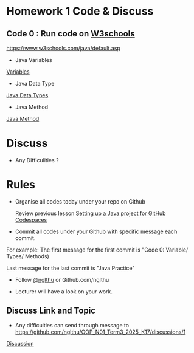 


# Homework 1 Code & Discuss



## Code 0 : Run code on [W3schools](https://www.w3schools.com/java/default.asp)
https://www.w3schools.com/java/default.asp

+ Java Variables
  
[Variables](https://www.w3schools.com/java/java_variables.asp)  

+ Java Data Type
  
[Java Data Types](https://www.w3schools.com/java/java_data_types.asp)



+ Java Method
  
[Java Method](https://www.w3schools.com/java/java_methods.asp)



# Discuss 
+ Any Difficulities ?

# Rules
+ Organise all codes today under your repo on Github
  
  Review previous lesson [Setting up a Java project for GitHub Codespaces](https://docs.github.com/en/codespaces/setting-up-your-project-for-codespaces/adding-a-dev-container-configuration/setting-up-your-java-project-for-codespaces)
  
+ Commit all codes under your Github with specific message each commit.
  
For example: 
The first message for the first commit is "Code 0: Variable/ Types/ Methods)

Last message for the last commit is "Java Practice"

+ Follow [@nglthu](https://github.com/nglthu) or Github.com/nglthu

+ Lecturer will have a look on your work. 

## Discuss Link and Topic
+ Any difficulties can send through message to https://github.com/nglthu/OOP_N01_Term3_2025_K17/discussions/1

[Discussion](https://github.com/nglthu/OOP_N01_Term3_2025_K17/discussions/1)

